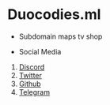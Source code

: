# Duocodies.ml
* Subdomain
 maps
 tv
 shop

* Social Media
1. [Discord](https://discord.gg/qHJgQbTDA5)
2. [Twitter](https://twitter.com/duocodies)
3. [Github](https://github.com/Duocodies)
4. [Telegram](https://t.me/joinchat/Ewujyx8hHVo4ZTZl)
